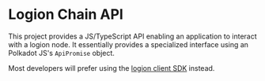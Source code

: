 # Logion Chain API

This project provides a JS/TypeScript API enabling an application to interact with a logion node. It essentially provides a specialized interface
using an Polkadot JS's `ApiPromise` object.

Most developers will prefer using the [logion client SDK](https://github.com/logion-network/logion-api/tree/main/packages/client#readme) instead.
